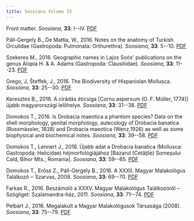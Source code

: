 ```yaml
---
title: Soosiana Volume 33
---
```




Front matter. _Soosiana_, **33**: I--IV. [PDF](https://soosiana.github.io/volume-33/01_Soosiana_2016_33_I-VI.pdf)


Páll-Gergely B., De Mattia, W., 2016. Notes on the anatomy of Turkish Orculidae (Gastropoda: Pulmonata: Orthurethra). _Soosiana_, **33**: 5--10. [PDF](https://soosiana.github.io/volume-33/02_Soosiana_2016_33_Pall-Gergely-Mattia_5-10.pdf)


Szekeres M., 2016. Geographic names in Lajos Soós' publications on the genus Alopia H. & A. Adams (Gastropoda: Clausiliidae). _Soosiana_, **33**: 11--23. [PDF](https://soosiana.github.io/volume-33/03_Soosiana_2016_33_Szekeres_11-23.pdf)


Grego, J, Šteffek, J., 2016. The Biodiversity of Hispaniolan Mollusca. _Soosiana_, **33**: 25--30. [PDF](https://soosiana.github.io/volume-33/04_Soosiana_2016_33_Grego-Steffek_25-30.pdf)


Keresztes B., 2016. A cirádás éticsiga [Cornu aspersum (O. F. Müller, 1774)] újabb magyarországi lelőhelye. _Soosiana_, **33**: 31--38. [PDF](https://soosiana.github.io/volume-33/05_Soosiana_2016_33_Keresztes_31-38.pdf)


Domokos T., 2016. Is Drobacia maeotica a phantom species? Data on the shell morphology, genital morphology, autecology of Drobacia banatica (Rossmässler, 1838) and Drobacia maeotica (Wenz,1926) as well as some biophysical and biochemical notes. _Soosiana_, **33**: 39--58. [PDF](https://soosiana.github.io/volume-33/06_Soosiana_2016_33_Domokos_39-58.pdf)


Domokos T., Lennert J., 2016. Újabb adat a Drobacia banatica (Mollusca: Gastropoda: Helicidae) héjmorfológiájához [Bazarul (Cetăţile) Someşului Cald, Bihor Mts., Romania]. _Soosiana_, **33**: 59--65. [PDF](https://soosiana.github.io/volume-33/07_Soosiana_2016_33_Domokos-Lennert_59-65.pdf)


Domokos T., Erőss Z., Páll-Gergely B., 2016. A XXXII. Magyar Malakológus Találkozó ‒ Szarvas, 2008. _Soosiana_, **33**: 69--70. [PDF](https://soosiana.github.io/volume-33/08_Soosiana_2016_33_Domokos_etal_69-70.pdf)


Farkas R., 2016. Beszámoló a XXXV. Magyar Malakológus Találkozóról ‒ Szögliget: Szalamandra-ház, 2011. _Soosiana_, **33**: 71--74. [PDF](https://soosiana.github.io/volume-33/09_Soosiana_2016_33_Farkas_71-74.pdf)


Pelbárt J., 2016. Megalakult a Magyar Malakológusok Társasága (2008). _Soosiana_, **33**: 75--79. [PDF](https://soosiana.github.io/volume-33/10_Soosiana_2016_33_Pelbart_75-79.pdf)




